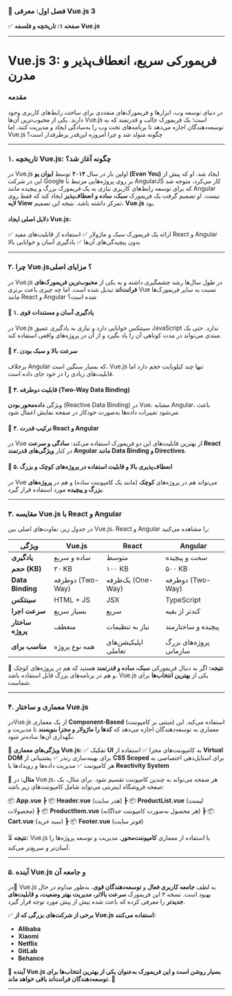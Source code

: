 ### **📌 فصل اول: معرفی Vue.js 3**

✅ **صفحه ۱: تاریخچه و فلسفه Vue.js**

---

# **Vue.js 3: فریمورکی سریع، انعطاف‌پذیر و مدرن**

### **مقدمه**

در دنیای توسعه وب، ابزارها و فریمورک‌های متعددی برای ساخت رابط‌های کاربری وجود دارند. یکی از محبوب‌ترین آن‌ها Vue.js است؛ یک فریمورک جالب و قدرتمند که به توسعه‌دهندگان اجازه می‌دهد تا برنامه‌های تحت وب را به‌سادگی ایجاد و مدیریت کنند. اما Vue.js چگونه متولد شد و چرا امروزه این‌قدر پرطرفدار است؟

---

### **۱. تاریخچه Vue.js: چگونه آغاز شد؟**

در Vue.js اولین بار در سال **۲۰۱۴** توسط **ایوان یو (Evan You)** ایجاد شد. او که پیش از این در شرکت Google بر روی پروژه‌هایی مرتبط با AngularJS کار می‌کرد، متوجه شد که برای توسعه رابط‌های کاربری نیازی به یک فریمورک بزرگ و پیچیده مانند Angular نیست. او تصمیم گرفت یک فریمورک **سبک، ساده و انعطاف‌پذیر** ایجاد کند که فقط روی **لایه View** تمرکز داشته باشد. نتیجه این تصمیم، **Vue.js** بود.

#### **دلایل اصلی ایجاد Vue.js:**

✅ ارائه یک فریمورک سبک و ماژولار
✅ استفاده از قابلیت‌های مفید React و Angular بدون پیچیدگی‌های آن‌ها
✅ یادگیری آسان و خوانایی بالا

---

### **۲. چرا Vue.js؟ مزایای اصلی**

در Vue.js در طول سال‌ها رشد چشمگیری داشته و به یکی از **محبوب‌ترین فریمورک‌های فرانت‌اند** تبدیل شده است. اما چه چیزی باعث برتری Vue نسبت به سایر فریمورک‌ها مانند React و Angular شده است؟

#### **🔹 ۱. یادگیری آسان و مستندات قوی**

در Vue.js سینتکس خوانایی دارد و نیازی به یادگیری عمیق JavaScript ندارد. حتی یک مبتدی می‌تواند در مدت کوتاهی آن را یاد بگیرد و از آن در پروژه‌های واقعی استفاده کند.

#### **🔹 ۲. سرعت بالا و سبک بودن**

برخلاف Angular که بسیار سنگین است، Vue.js تنها چند کیلوبایت حجم دارد اما قابلیت‌های زیادی را در خود جای داده است.

#### **🔹 ۳. قابلیت دوطرفه (Two-Way Data Binding)**

ویژگی **داده‌محور بودن** (Reactive Data Binding) در Vue، مشابه Angular، باعث می‌شود تغییرات داده‌ها به‌صورت خودکار در صفحه نمایش اعمال شود.

#### **🔹 ۴. ترکیب قدرت React و Angular**

در Vue از بهترین قابلیت‌های این دو فریمورک استفاده می‌کند: **سادگی و سرعت React** در کنار **ویژگی‌های قدرتمند Angular مانند Data Binding و Directives**.

#### **🔹 ۵. انعطاف‌پذیری بالا و قابلیت استفاده در پروژه‌های کوچک و بزرگ**

در Vue می‌تواند هم در پروژه‌های **کوچک** (مانند یک کامپوننت ساده) و هم در **پروژه‌های بزرگ و پیچیده** مورد استفاده قرار گیرد.

---

### **۳. مقایسه Vue.js با React و Angular**

در جدول زیر، تفاوت‌های اصلی بین Vue.js، React و Angular را مشاهده می‌کنید:


| ویژگی                  | Vue.js                   | React                                 | Angular                                    |
| --------------------------- | ------------------------ | ------------------------------------- | ------------------------------------------ |
| **یادگیری**          | ساده و سریع     | متوسط                            | سخت و پیچیده                     |
| **حجم (KB)**             | ۲۰ KB                  | ۱۰۰ KB                             | ۵۰۰ KB                                  |
| **Data Binding**            | دوطرفه (Two-Way)   | یک‌طرفه (One-Way)              | دوطرفه (Two-Way)                     |
| **سینتکس**            | HTML + JS                | JSX                                   | TypeScript                                 |
| **سرعت اجرا**       | بسیار سریع      | سریع                              | کندتر از بقیه                   |
| **ساختار پروژه** | منعطف               | نیاز به تنظیمات          | پیچیده و ساختارمند         |
| **مناسب برای**     | همه نوع پروژه | اپلیکیشن‌های تعاملی | پروژه‌های بزرگ سازمانی |

📌 **نتیجه:** اگر به دنبال فریمورکی **سبک، ساده و قدرتمند** هستید که هم در پروژه‌های کوچک و هم در برنامه‌های بزرگ قابل استفاده باشد، Vue.js یکی از **بهترین انتخاب‌ها** برای شماست.

---

### **۴. معماری و ساختار Vue.js**

درVue.js از یک معماری **Component-Based** (مبتنی بر کامپوننت) استفاده می‌کند. این معماری به توسعه‌دهندگان اجازه می‌دهد که **کدها را ماژولار و مجزا بنویسند** تا مدیریت و نگهداری آن‌ها ساده‌تر شود.

🔹 **ویژگی‌های معماری Vue.js:**
✅ تفکیک **UI** به کامپوننت‌های مجزا
✅ استفاده از **Virtual DOM** برای بهینه‌سازی رندر
✅ پشتیبانی از **CSS Scoped** برای استایل‌دهی اختصاصی به هر کامپوننت
✅ مدیریت داده‌ها و رویدادها با **Reactivity System**

📌 **مثال:** در Vue.js، هر صفحه می‌تواند به چندین کامپوننت تقسیم شود. برای مثال، یک صفحه فروشگاه اینترنتی می‌تواند شامل کامپوننت‌های زیر باشد:

📦 **App.vue**
┣ 📦 **Header.vue** (هدر سایت)
┣ 📦 **ProductList.vue** (لیست محصولات)
┣ 📦 **ProductItem.vue** (هر محصول به‌صورت کامپوننت جداگانه)
┣ 📦 **Cart.vue** (سبد خرید)
┣ 📦 **Footer.vue** (فوتر سایت)

⏳ **نتیجه:** Vue.js با استفاده از معماری **کامپوننت‌محور**، مدیریت و توسعه پروژه‌ها را آسان‌تر و سریع‌تر می‌کند.

---

### **۵. آینده Vue.js و جامعه آن**

در📌 Vue.js به لطف **جامعه کاربری فعال** و **توسعه‌دهندگان قوی**، به‌طور مداوم در حال بهبود است. نسخه ۳ این فریمورک **سرعت بالاتر، مدیریت بهتر وضعیت، و قابلیت‌های جدیدتر** را معرفی کرده که باعث شده بیش از پیش مورد توجه قرار گیرد.

✅ **برخی از شرکت‌های بزرگی که از Vue.js استفاده می‌کنند:**

- **Alibaba**
- **Xiaomi**
- **Netflix**
- **GitLab**
- **Behance**

📢 **آینده Vue.js بسیار روشن است و این فریمورک به‌عنوان یکی از بهترین انتخاب‌ها برای توسعه‌دهندگان فرانت‌اند باقی خواهد ماند.** 🚀

---
